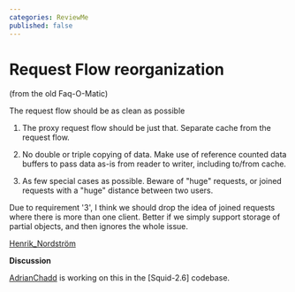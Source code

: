 ```yaml
---
categories: ReviewMe
published: false
---
```

# Request Flow reorganization

(from the old Faq-O-Matic)

The request flow should be as clean as possible

1.  The proxy request flow should be just that. Separate cache from the
    request flow.

2.  No double or triple copying of data. Make use of reference counted
    data buffers to pass data as-is from reader to writer, including
    to/from cache.

3.  As few special cases as possible. Beware of "huge" requests, or
    joined requests with a "huge" distance between two users.

Due to requirement '3', I think we should drop the idea of joined
requests where there is more than one client. Better if we simply
support storage of partial objects, and then ignores the whole issue.

[Henrik_Nordström](/Henrik_Nordstr%C3%B6m)

**Discussion**

[AdrianChadd](/AdrianChadd)
is working on this in the \[Squid-2.6\] codebase.
